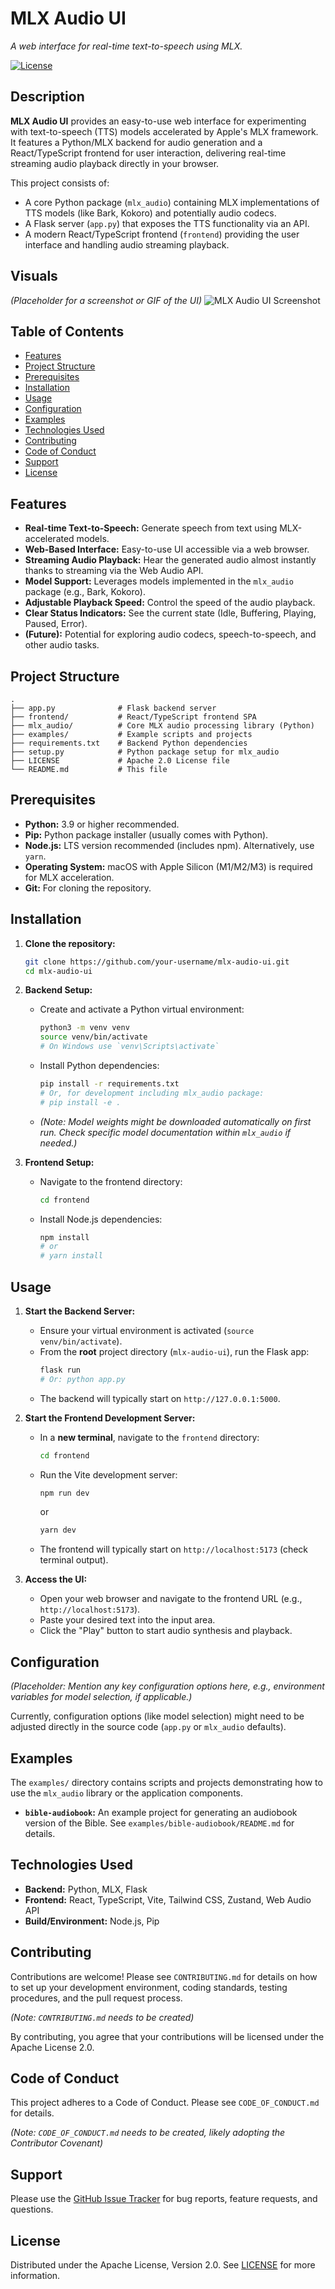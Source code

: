 # MLX Audio UI

*A web interface for real-time text-to-speech using MLX.*

[![License](https://img.shields.io/badge/License-Apache_2.0-blue.svg)](LICENSE)
<!-- Add other badges here (Build Status, Python Version, etc.) once CI/CD is set up -->

## Description

**MLX Audio UI** provides an easy-to-use web interface for experimenting with text-to-speech (TTS) models accelerated by Apple's MLX framework. It features a Python/MLX backend for audio generation and a React/TypeScript frontend for user interaction, delivering real-time streaming audio playback directly in your browser.

This project consists of:
*   A core Python package (`mlx_audio`) containing MLX implementations of TTS models (like Bark, Kokoro) and potentially audio codecs.
*   A Flask server (`app.py`) that exposes the TTS functionality via an API.
*   A modern React/TypeScript frontend (`frontend`) providing the user interface and handling audio streaming playback.

## Visuals

*(Placeholder for a screenshot or GIF of the UI)*
![MLX Audio UI Screenshot](placeholder.png)

## Table of Contents

*   [Features](#features)
*   [Project Structure](#project-structure)
*   [Prerequisites](#prerequisites)
*   [Installation](#installation)
*   [Usage](#usage)
*   [Configuration](#configuration)
*   [Examples](#examples)
*   [Technologies Used](#technologies-used)
*   [Contributing](#contributing)
*   [Code of Conduct](#code-of-conduct)
*   [Support](#support)
*   [License](#license)

## Features

*   **Real-time Text-to-Speech:** Generate speech from text using MLX-accelerated models.
*   **Web-Based Interface:** Easy-to-use UI accessible via a web browser.
*   **Streaming Audio Playback:** Hear the generated audio almost instantly thanks to streaming via the Web Audio API.
*   **Model Support:** Leverages models implemented in the `mlx_audio` package (e.g., Bark, Kokoro).
*   **Adjustable Playback Speed:** Control the speed of the audio playback.
*   **Clear Status Indicators:** See the current state (Idle, Buffering, Playing, Paused, Error).
*   **(Future):** Potential for exploring audio codecs, speech-to-speech, and other audio tasks.

## Project Structure

```
.
├── app.py              # Flask backend server
├── frontend/           # React/TypeScript frontend SPA
├── mlx_audio/          # Core MLX audio processing library (Python)
├── examples/           # Example scripts and projects
├── requirements.txt    # Backend Python dependencies
├── setup.py            # Python package setup for mlx_audio
├── LICENSE             # Apache 2.0 License file
└── README.md           # This file
```

## Prerequisites

*   **Python:** 3.9 or higher recommended.
*   **Pip:** Python package installer (usually comes with Python).
*   **Node.js:** LTS version recommended (includes npm). Alternatively, use `yarn`.
*   **Operating System:** macOS with Apple Silicon (M1/M2/M3) is required for MLX acceleration.
*   **Git:** For cloning the repository.

## Installation

1.  **Clone the repository:**
    ```bash
    git clone https://github.com/your-username/mlx-audio-ui.git
    cd mlx-audio-ui
    ```

2.  **Backend Setup:**
    *   Create and activate a Python virtual environment:
        ```bash
        python3 -m venv venv
        source venv/bin/activate
        # On Windows use `venv\Scripts\activate`
        ```
    *   Install Python dependencies:
        ```bash
        pip install -r requirements.txt
        # Or, for development including mlx_audio package:
        # pip install -e .
        ```
    *   *(Note: Model weights might be downloaded automatically on first run. Check specific model documentation within `mlx_audio` if needed.)*

3.  **Frontend Setup:**
    *   Navigate to the frontend directory:
        ```bash
        cd frontend
        ```
    *   Install Node.js dependencies:
        ```bash
        npm install
        # or
        # yarn install
        ```

## Usage

1.  **Start the Backend Server:**
    *   Ensure your virtual environment is activated (`source venv/bin/activate`).
    *   From the **root** project directory (`mlx-audio-ui`), run the Flask app:
        ```bash
        flask run
        # Or: python app.py
        ```
    *   The backend will typically start on `http://127.0.0.1:5000`.

2.  **Start the Frontend Development Server:**
    *   In a **new terminal**, navigate to the `frontend` directory:
        ```bash
        cd frontend
        ```
    *   Run the Vite development server:
        ```bash
        npm run dev
        ```
        or
        ```bash
        yarn dev
        ```
    *   The frontend will typically start on `http://localhost:5173` (check terminal output).

3.  **Access the UI:**
    *   Open your web browser and navigate to the frontend URL (e.g., `http://localhost:5173`).
    *   Paste your desired text into the input area.
    *   Click the "Play" button to start audio synthesis and playback.

## Configuration

*(Placeholder: Mention any key configuration options here, e.g., environment variables for model selection, if applicable.)*

Currently, configuration options (like model selection) might need to be adjusted directly in the source code (`app.py` or `mlx_audio` defaults).

## Examples

The `examples/` directory contains scripts and projects demonstrating how to use the `mlx_audio` library or the application components.

*   **`bible-audiobook`:** An example project for generating an audiobook version of the Bible. See `examples/bible-audiobook/README.md` for details.

## Technologies Used

*   **Backend:** Python, MLX, Flask
*   **Frontend:** React, TypeScript, Vite, Tailwind CSS, Zustand, Web Audio API
*   **Build/Environment:** Node.js, Pip

## Contributing

Contributions are welcome! Please see `CONTRIBUTING.md` for details on how to set up your development environment, coding standards, testing procedures, and the pull request process.

*(Note: `CONTRIBUTING.md` needs to be created)*

By contributing, you agree that your contributions will be licensed under the Apache License 2.0.

## Code of Conduct

This project adheres to a Code of Conduct. Please see `CODE_OF_CONDUCT.md` for details.

*(Note: `CODE_OF_CONDUCT.md` needs to be created, likely adopting the Contributor Covenant)*

## Support

Please use the [GitHub Issue Tracker](https://github.com/your-username/mlx-audio-ui/issues) for bug reports, feature requests, and questions.

## License

Distributed under the Apache License, Version 2.0. See [LICENSE](LICENSE) for more information.
